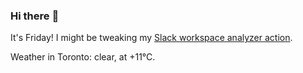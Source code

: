 ### Hi there :wave:

It's Friday! I might be tweaking my [Slack workspace analyzer action](https://github.com/bewuethr/slack-analyzer).

Weather in Toronto: clear, at +11°C.
